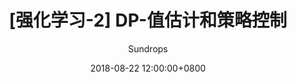 ---
layout:     post
title:      "[强化学习-2] DP-值估计和策略控制"
csdn-url:   "https://blog.csdn.net/u013010889/article/details/81943628"
date:       2018-08-22 12:00:00+0800
author:     "Sundrops"
header-img: "img/home-bg-faye.png"
catalog: true
tags:
    - 强化学习
---